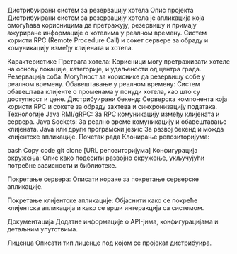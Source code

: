Дистрибуирани систем за резервацију хотела
Опис пројекта
Дистрибуирани систем за резервацију хотела је апликација која омогућава корисницима да претражују, резервишу и примају ажуриране информације о хотелима у реалном времену. Систем користи RPC (Remote Procedure Call) и сокет сервере за обраду и комуникацију између клијената и хотела.

Карактеристике
Претрага хотела: Корисници могу претраживати хотеле на основу локације, категорије, и удаљености од центра града.
Резервација соба: Могућност за кориснике да резервишу собе у реалном времену.
Обавештавање у реалном времену: Систем обавештава клијенте о променама у понуди хотела, као што су доступност и цене.
Дистрибуирани бекенд: Серверска компонента која користи RPC и сокете за обраду захтева и синхронизацију података.
Технологије
Java RMI/gRPC: За RPC комуникацију између клијената и сервера.
Java Sockets: За реално време комуникацију и обавештавање клијената.
Java или други програмски језик: За развој бекенд и можда клијентске апликације.
Почетак рада
Клонирање репозиторијума:

bash
Copy code
git clone [URL репозиторијума]
Конфигурација окружења:
Опис како подесити развојно окружење, укључујући потребне зависности и библиотеке.

Покретање сервера:
Описати кораке за покретање серверске апликације.

Покретање клијентске апликације:
Објаснити како се покреће клијентска апликација и како се врши интеракција са системом.

Документација
Додатне информације о API-јима, конфигурацијама и детаљним упутствима.

Лиценца
Описати тип лиценце под којом се пројекат дистрибуира.
